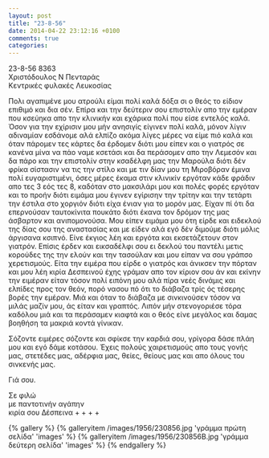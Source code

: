 ```yaml
---
layout: post
title: "23-8-56"
date: 2014-04-22 23:12:16 +0100
comments: true
categories:
---
```


23-8-56 8363<br/>
Χριστόδουλος Ν Πενταράς<br/>
Κεντρικές φυλακές Λευκοσίας

Πολι αγαπιμένε μου ατρούλι είμαι πολί καλά δόξα σι ο θεός το είδιον επιθιμό και δια σέν. Επίρα και την δεύτεριν σου επιστολίν απο την εμέραν που κσεύηκα απο την κλινικήν και εχάρικα πολί που είσε εντελός καλά. Όσον για την εχίρισιν μου μήν ανησιγίς είγινεν πολί καλά, μόνον λίγιν αδιναμίαν εσδάνομε αλά ελπίζο ακόμα λίγες μέρες να είμε πιό καλά και όταν πάρομεν τες κάρτες δα έρδομεν διότι μου είπεν και ο γιατρός σε κανένα μίνα να πάο ναμε κσετάσι και δα περάσομεν απο την Λεμεσόν και δα πάρο και την επιστολίν στην κσαδέλφη μας την Μαρούλα διότι δέν φρίκα σίστασιν να τις την στίλο και με τιν δίαν μου τη Μιροβόραν έμινα πολί ευγαριστιμένι, όσες μέρες έκαμα στιν κλινικίν εργόταν κάδε φράδιν απο τες 3 εός τες 8, καδόταν στο μακσιλάρι μου και πολές φορές εργόταν και το προήν διότι ειμάμα μου έγινεν εγίρισην την τρίτην και την τετάρτι την έστιλα στο χοργιόν διότι είχα ένιαν για το μορόν μας. Είχαν πί ότι δα επερνούσαν ταυτοκίνιτα πουκάτο διότι έκανα τον δρόμον της μας άσβαρτον και ανιπομονούσα. Μου είπεν ειμάμα μου ότη είρδε και ειδεκλού της δίας σου της αναστασίας και με είδεν αλά εγό δέν διμούμε διότι μόλις άργισανα κσιπνό. Είνε έκγιος λέη και εργότα και εκσετάζετουν στον γιατρόν. Επίσις έρδεν και εικσαδέλφι σου ει δεκλού του παντέλι μετις κορούδες της την ελούν και την τασούλαν και μου είπαν να σου γράπσο χερετισμούς. Είτα την ειμέρα που είρδε ο γιατρός και άνικσεν την πόρταν και μου λέη κιρία Δεσπεινού έχης γράμαν απο τον κίριον σου άν και εκίνην την ειμέραν είταν τόσον πολί ειπόνη μου αλά πίρα νεές δινάμις και ελπίδες προς τον θεόν, πορό νασου πό ότι το διάβαζα τρίς ός τέσερης βορές την εμέραν. Μιά και όταν το διάβαζα με σινκινούσεν τόσον να μιλάς μαζίν μου, άς είταν και γραπτός. Λιπόν μήν στενογοριέσε τόρα καδόλου μιά και τα περάσαμεν κιαφτά και ο θεός είνε μεγάλος και δαμας βοηθήση τα μακριά κοντά γίνικαν.

Σόζοντε ειμέρες σόζοντε και σφίκσε την καρδιά σου, γρίγορα δάσε πλάη μου και εγό δάμε κοτάσου.
Έχεις πολούς χαιρετισμούς απο τους γονής μας, στετέδες μας, αδέρφια μας, θείες, θείους μας και απο όλους του σινκενής μας.

Γιά σου.

Σε φιλώ<br/>
με παντοτινήν αγάπην<br/>
 κιρία σου Δέσπεινα + + + +

{% gallery %}
  {% galleryitem /images/1956/230856.jpg 'γράμμα πρώτη σελίδα' 'images' %}
  {% galleryitem /images/1956/230856B.jpg 'γράμμα δεύτερη σελίδα' 'images' %}
{% endgallery %}
